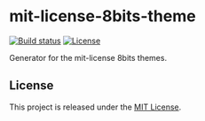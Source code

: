 mit-license-8bits-theme
==========================

[![Build status](https://travis-ci.org/jorge-matricali/mit-license-8bits-theme.svg?branch=master)](https://travis-ci.org/jorge-matricali/mit-license-8bits-theme)
[![License](https://img.shields.io/badge/license-MIT%20License-blue.svg)](https://jorge-matricali.mit-license.org/2017)

Generator for the mit-license 8bits themes.

License
-------

This project is released under the [MIT License](https://jorge-matricali.mit-license.org/2017 "The MIT License").
